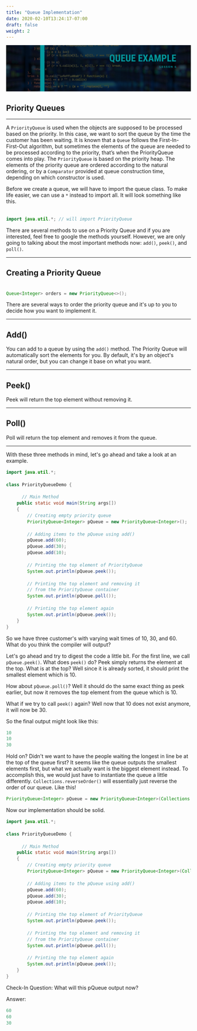 ```yaml
---
title: "Queue Implementation"
date: 2020-02-10T13:24:17-07:00
draft: false
weight: 2
--- 
```

<link rel="stylesheet" href="../../style.css">

![queueExample](../../img/queueExample.png)

## Priority Queues

<hr>

A `PriorityQueue` is used when the objects are supposed to be processed based on the priority. In this case, we want to sort the queue by the time the customer has been waiting. It is known that a `Queue` follows the First-In-First-Out algorithm, but sometimes the elements of the queue are needed to be processed according to the priority, that’s when the PriorityQueue comes into play. The `PriorityQueue` is based on the priority heap. The elements of the priority queue are ordered according to the natural ordering, or by a `Comparator` provided at queue construction time, depending on which constructor is used. 

Before we create a queue, we will have to import the queue class. To make life easier, we can use a `*` instead to import all. It will look something like this.

```java

import java.util.*; // will import PriorityQueue

```
There are several methods to use on a Priority Queue and if you are interested, feel free to google the methods yourself. However, we are only going to talking about the most important methods now: `add()`, `peek()`, and `poll()`.

<hr>

## Creating a Priority Queue
    
```java

Queue<Integer> orders = new PriorityQueue<>();

```

There are several ways to order the priority queue and it's up to you to decide how you want to implement it.

<hr>

## Add()

You can add to a queue by using the `add()` method. The Priority Queue will automatically sort the elements for you. By default, it's by an object's natural order, but you can change it base on what you want.

<hr>

## Peek()

Peek will return the top element without removing it.

<hr>

## Poll()

Poll will return the top element and removes it from the queue.

<hr>

With these three methods in mind, let's go ahead and take a look at an example.

```java
import java.util.*;
 
class PriorityQueueDemo {
   
      // Main Method
    public static void main(String args[])
    {
        // Creating empty priority queue
        PriorityQueue<Integer> pQueue = new PriorityQueue<Integer>();
 
        // Adding items to the pQueue using add()
        pQueue.add(60);
        pQueue.add(30);
        pQueue.add(10);
 
        // Printing the top element of PriorityQueue
        System.out.println(pQueue.peek());
 
        // Printing the top element and removing it
        // from the PriorityQueue container
        System.out.println(pQueue.poll());
 
        // Printing the top element again
        System.out.println(pQueue.peek());
    }
}
```

So we have three customer's with varying wait times of 10, 30, and 60. What do you think the compiler will output?

Let's go ahead and try to digest the code a little bit. For the first line, we call `pQueue.peek()`. What does `peek()` do? Peek simply returns the element at the top. What is at the top? Well since it is already sorted, it should print the smallest element which is 10.

How about `pQueue.poll()`? Well it should do the same exact thing as peek earlier, but now it removes the top element from the queue which is 10.

What if we try to call `peek()` again? Well now that 10 does not exist anymore, it will now be 30.

So the final output might look like this:

```java
10
10
30
```

Hold on? Didn't we want to have the people waiting the longest in line be at the top of the queue first? It seems like the queue outputs the smallest elements first, but what we actually want is the biggest element instead. To accomplish this, we would just have to instantiate the queue a little differently. `Collections.reverseOrder()` will essentially just reverse the order of our queue. Like this!

```java
PriorityQueue<Integer> pQueue = new PriorityQueue<Integer>(Collections.reverseOrder());
```
Now our implementation should be solid.

```java
import java.util.*;
 
class PriorityQueueDemo {
   
      // Main Method
    public static void main(String args[])
    {
        // Creating empty priority queue
        PriorityQueue<Integer> pQueue = new PriorityQueue<Integer>(Collections.reverseOrder());
 
        // Adding items to the pQueue using add()
        pQueue.add(60);
        pQueue.add(30);
        pQueue.add(10);
 
        // Printing the top element of PriorityQueue
        System.out.println(pQueue.peek());
 
        // Printing the top element and removing it
        // from the PriorityQueue container
        System.out.println(pQueue.poll());
 
        // Printing the top element again
        System.out.println(pQueue.peek());
    }
}
```

Check-In Question: What will this pQueue output now?

Answer:
```java
60
60
30
```